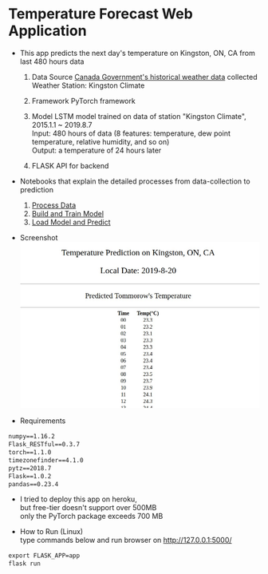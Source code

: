 # Temperature Forecast Web Application  

- This app predicts the next day's temperature on Kingston, ON, CA from last 480 hours data

    1) Data Source
    [Canada Government's historical weather data](http://climate.weather.gc.ca/historical_data/search_historic_data_e.html) collected  
    Weather Station: Kingston Climate
    
    2) Framework
    PyTorch framework
    
    3) Model
    LSTM model trained on data of station "Kingston Climate", 2015.1.1 ~ 2019.8.7  
    Input: 480 hours of data (8 features: temperature, dew point temperature, relative humidity, and so on)  
    Output: a temperature of 24 hours later  
    
    4) FLASK API for backend  

- Notebooks that explain the detailed processes from data-collection to prediction  
    1) [Process Data](https://github.com/sijoonlee/deep_learning/blob/master/rnn-weather-forcast-kingston/data_processing_v2.ipynb)  
    2) [Build and Train Model](https://github.com/sijoonlee/deep_learning/blob/master/rnn-weather-forcast-kingston/build_and_save_model_v2.ipynb)  
    3) [Load Model and Predict](https://github.com/sijoonlee/deep_learning/blob/master/rnn-weather-forcast-kingston/prediction_v2.ipynb)  

- Screenshot  
![Screenshot](Screenshot.png)  

- Requirements  
```
numpy==1.16.2
Flask_RESTful==0.3.7
torch==1.1.0
timezonefinder==4.1.0
pytz==2018.7
Flask==1.0.2
pandas==0.23.4
```

- I tried to deploy this app on heroku,   
but free-tier doesn't support over 500MB  
only the PyTorch package exceeds 700 MB  

- How to Run (Linux)  
type commands below and run browser on http://127.0.0.1:5000/   
```
export FLASK_APP=app
flask run
```



